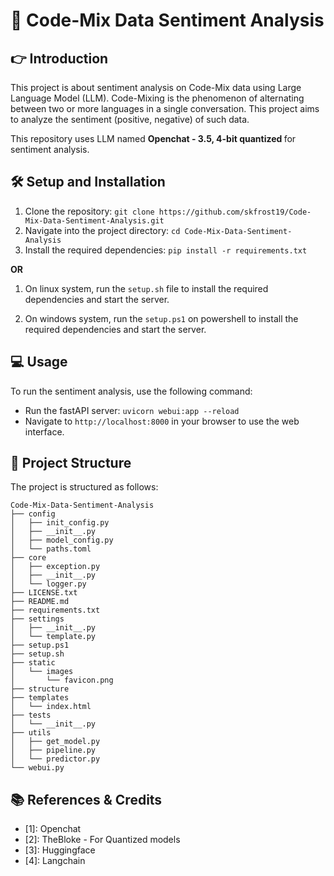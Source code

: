# 📌 Code-Mix Data Sentiment Analysis

## 👉 Introduction

This project is about sentiment analysis on Code-Mix data using Large Language Model (LLM). Code-Mixing is the phenomenon of alternating between two or more languages in a single conversation. This project aims to analyze the sentiment (positive, negative) of such data.

This repository uses LLM named <b> Openchat - 3.5, 4-bit quantized </b> for sentiment analysis.

## 🛠️ Setup and Installation

1. Clone the repository: `git clone https://github.com/skfrost19/Code-Mix-Data-Sentiment-Analysis.git`
2. Navigate into the project directory: `cd Code-Mix-Data-Sentiment-Analysis`
3. Install the required dependencies: `pip install -r requirements.txt`

<b>OR </b> <br>
1. On linux system, run the `setup.sh` file to install the required dependencies and start the server.

2. On windows system, run the `setup.ps1` on powershell to install the required dependencies and start the server.

## 💻 Usage

To run the sentiment analysis, use the following command:

- Run the fastAPI server: `uvicorn webui:app --reload`
- Navigate to `http://localhost:8000` in your browser to use the web interface.

## 📂 Project Structure

The project is structured as follows:

```
Code-Mix-Data-Sentiment-Analysis
├── config
│   ├── init_config.py
│   ├── __init__.py
│   ├── model_config.py
│   └── paths.toml
├── core
│   ├── exception.py
│   ├── __init__.py
│   └── logger.py
├── LICENSE.txt
├── README.md
├── requirements.txt
├── settings
│   ├── __init__.py
│   └── template.py
├── setup.ps1
├── setup.sh
├── static
│   └── images
│       └── favicon.png
├── structure
├── templates
│   └── index.html
├── tests
│   └── __init__.py
├── utils
│   ├── get_model.py
│   ├── pipeline.py
│   └── predictor.py
└── webui.py

```

## 📚 References & Credits
<ul>
<li>[1]: Openchat
<li>[2]: TheBloke - For Quantized models
<li>[3]: Huggingface
<li>[4]: Langchain
</ul>
